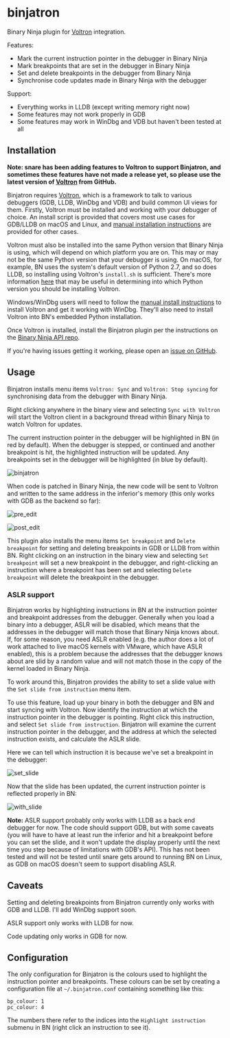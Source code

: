 # binjatron

Binary Ninja plugin for [Voltron](https://github.com/snare/voltron) integration.

Features:

- Mark the current instruction pointer in the debugger in Binary Ninja
- Mark breakpoints that are set in the debugger in Binary Ninja
- Set and delete breakpoints in the debugger from Binary Ninja
- Synchronise code updates made in Binary Ninja with the debugger

Support:

- Everything works in LLDB (except writing memory right now)
- Some features may not work properly in GDB
- Some features may work in WinDbg and VDB but haven't been tested at all

## Installation

**Note: snare has been adding features to Voltron to support Binjatron, and sometimes these features have not made a release yet, so please use the latest version of [Voltron](https://github.com/snare/voltron) from GitHub.**

Binjatron requires [Voltron](https://github.com/snare/voltron), which is a framework to talk to various debuggers (GDB, LLDB, WinDbg and VDB) and build common UI views for them. Firstly, Voltron must be installed and working with your debugger of choice. An install script is provided that covers most use cases for GDB/LLDB on macOS and Linux, and [manual installation instructions](https://github.com/snare/voltron/wiki/Installation) are provided for other cases.

Voltron must also be installed into the same Python version that Binary Ninja is using, which will depend on which platform you are on. This may or may not be the same Python version that your debugger is using. On macOS, for example, BN uses the system's default version of Python 2.7, and so does LLDB, so installing using Voltron's `install.sh` is sufficient. There's more information [here](https://github.com/snare/voltron/wiki/Installation) that may be useful in determining into which Python version you should be installing Voltron. 

Windows/WinDbg users will need to follow the [manual install instructions](https://github.com/snare/voltron/wiki/Installation) to install Voltron and get it working with WinDbg. They'll also need to install Voltron into BN's embedded Python installation.

Once Voltron is installed, install the Binjatron plugin per the instructions on the [Binary Ninja API repo](https://github.com/Vector35/binaryninja-api/tree/master/python/examples).

If you're having issues getting it working, please open an [issue on GitHub](https://github.com/snare/binjatron).

## Usage

Binjatron installs menu items `Voltron: Sync` and `Voltron: Stop syncing` for synchronising data from the debugger with Binary Ninja.

Right clicking anywhere in the binary view and selecting `Sync with Voltron` will start the Voltron client in a background thread within Binary Ninja to watch Voltron for updates.

The current instruction pointer in the debugger will be highlighted in BN (in red by default). When the debugger is stepped, or continued and another breakpoint is hit, the highlighted instruction will be updated. Any breakpoints set in the debugger will be highlighted (in blue by default).

![binjatron](http://i.imgur.com/NQuKhfD.png)

When code is patched in Binary Ninja, the new code will be sent to Voltron and written to the same address in the inferior's memory (this only works with GDB as the backend so far):

![pre_edit](http://i.imgur.com/IxGqOa4.png)

![post_edit](http://i.imgur.com/AjLbqQK.png)

This plugin also installs the menu items `Set breakpoint` and `Delete breakpoint` for setting and deleting breakpoints in GDB or LLDB from within BN. Right clicking on an instruction in the binary view and selecting `Set breakpoint` will set a new breakpoint in the debugger, and right-clicking an instruction where a breakpoint has been set and selecting `Delete breakpoint` will delete the breakpoint in the debugger.

### ASLR support

Binjatron works by highlighting instructions in BN at the instruction pointer and breakpoint addresses from the debugger. Generally when you load a binary into a debugger, ASLR will be disabled, which means that the addresses in the debugger will match those that Binary Ninja knows about. If, for some reason, you need ASLR enabled (e.g. the author does a lot of work attached to live macOS kernels with VMware, which have ASLR enabled), this is a problem because the addresses that the debugger knows about are slid by a random value and will not match those in the copy of the kernel loaded in Binary Ninja.

To work around this, Binjatron provides the ability to set a slide value with the `Set slide from instruction` menu item.

To use this feature, load up your binary in both the debugger and BN and start syncing with Voltron. Now identify the instruction at which the instruction pointer in the debugger is pointing. Right click this instruction, and select `Set slide from instruction`. Binjatron will examine the current instruction pointer in the debugger, and the address at which the selected instruction exists, and calculate the ASLR slide.

Here we can tell which instruction it is because we've set a breakpoint in the debugger:

![set_slide](http://i.imgur.com/UPYSD6Y.png)

Now that the slide has been updated, the current instruction pointer is reflected properly in BN:

![with_slide](http://i.imgur.com/kcnBN8i.png)

**Note:** ASLR support probably only works with LLDB as a back end debugger for now. The code should support GDB, but with some caveats (you will have to have at least run the inferior and hit a breakpoint before you can set the slide, and it won't update the display properly until the next time you step because of limitations with GDB's API). This has not been tested and will not be tested until snare gets around to running BN on Linux, as GDB on macOS doesn't seem to support disabling ASLR.

## Caveats

Setting and deleting breakpoints from Binjatron currently only works with GDB and LLDB. I'll add WinDbg support soon.

ASLR support only works with LLDB for now.

Code updating only works in GDB for now.

## Configuration

The only configuration for Binjatron is the colours used to highlight the instruction pointer and breakpoints. These colours can be set by creating a configuration file at `~/.binjatron.conf` containing something like this:

    bp_colour: 1
    pc_colour: 4

The numbers there refer to the indices into the `Highlight instruction` submenu in BN (right click an instruction to see it).